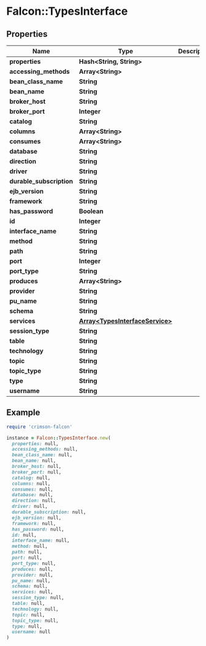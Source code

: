 # Falcon::TypesInterface

## Properties

| Name | Type | Description | Notes |
| ---- | ---- | ----------- | ----- |
| **properties** | **Hash&lt;String, String&gt;** |  |  |
| **accessing_methods** | **Array&lt;String&gt;** |  | [optional] |
| **bean_class_name** | **String** |  | [optional] |
| **bean_name** | **String** |  | [optional] |
| **broker_host** | **String** |  | [optional] |
| **broker_port** | **Integer** |  | [optional] |
| **catalog** | **String** |  | [optional] |
| **columns** | **Array&lt;String&gt;** |  | [optional] |
| **consumes** | **Array&lt;String&gt;** |  | [optional] |
| **database** | **String** |  | [optional] |
| **direction** | **String** |  | [optional] |
| **driver** | **String** |  | [optional] |
| **durable_subscription** | **String** |  | [optional] |
| **ejb_version** | **String** |  | [optional] |
| **framework** | **String** |  | [optional] |
| **has_password** | **Boolean** |  | [optional] |
| **id** | **Integer** |  | [optional] |
| **interface_name** | **String** |  | [optional] |
| **method** | **String** |  | [optional] |
| **path** | **String** |  | [optional] |
| **port** | **Integer** |  | [optional] |
| **port_type** | **String** |  | [optional] |
| **produces** | **Array&lt;String&gt;** |  | [optional] |
| **provider** | **String** |  | [optional] |
| **pu_name** | **String** |  | [optional] |
| **schema** | **String** |  | [optional] |
| **services** | [**Array&lt;TypesInterfaceService&gt;**](TypesInterfaceService.md) |  | [optional] |
| **session_type** | **String** |  | [optional] |
| **table** | **String** |  | [optional] |
| **technology** | **String** |  | [optional] |
| **topic** | **String** |  | [optional] |
| **topic_type** | **String** |  | [optional] |
| **type** | **String** |  | [optional] |
| **username** | **String** |  | [optional] |

## Example

```ruby
require 'crimson-falcon'

instance = Falcon::TypesInterface.new(
  properties: null,
  accessing_methods: null,
  bean_class_name: null,
  bean_name: null,
  broker_host: null,
  broker_port: null,
  catalog: null,
  columns: null,
  consumes: null,
  database: null,
  direction: null,
  driver: null,
  durable_subscription: null,
  ejb_version: null,
  framework: null,
  has_password: null,
  id: null,
  interface_name: null,
  method: null,
  path: null,
  port: null,
  port_type: null,
  produces: null,
  provider: null,
  pu_name: null,
  schema: null,
  services: null,
  session_type: null,
  table: null,
  technology: null,
  topic: null,
  topic_type: null,
  type: null,
  username: null
)
```

